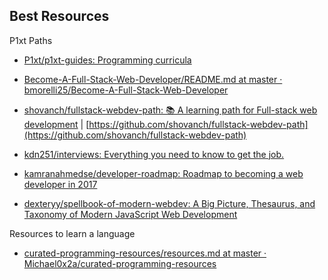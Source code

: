 ## Best Resources
P1xt Paths
- [P1xt/p1xt-guides: Programming curricula](https://github.com/P1xt/p1xt-guides)

- [Become-A-Full-Stack-Web-Developer/README.md at master · bmorelli25/Become-A-Full-Stack-Web-Developer](https://github.com/bmorelli25/Become-A-Full-Stack-Web-Developer/blob/master/README.md)

- [shovanch/fullstack-webdev-path: 📚 A learning path for Full-stack web development](https://github.com/shovanch/fullstack-webdev-path) | [https://github.com/shovanch/fullstack-webdev-path](https://github.com/shovanch/fullstack-webdev-path)

- [kdn251/interviews: Everything you need to know to get the job.](https://github.com/kdn251/interviews)

- [kamranahmedse/developer-roadmap: Roadmap to becoming a web developer in 2017](https://github.com/kamranahmedse/developer-roadmap)

- [dexteryy/spellbook-of-modern-webdev: A Big Picture, Thesaurus, and Taxonomy of Modern JavaScript Web Development](https://github.com/dexteryy/spellbook-of-modern-webdev)

Resources to learn a language
* [curated-programming-resources/resources.md at master · Michael0x2a/curated-programming-resources](https://github.com/Michael0x2a/curated-programming-resources/blob/master/resources.md)

